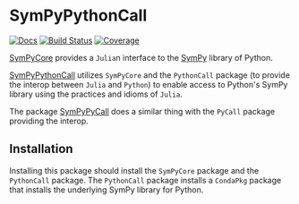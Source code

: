 # SymPyPythonCall

[![Docs](https://img.shields.io/badge/docs-dev-blue.svg)](https://jverzani.github.io/SymPyCore.jl/dev)
[![Build Status](https://github.com/jverzani/SymPyPythonCall.jl/actions/workflows/CI.yml/badge.svg?branch=main)](https://github.com/jverzani/SymPyPythonCall.jl/actions/workflows/CI.yml?query=branch%3Amain)
[![Coverage](https://codecov.io/gh/jverzani/SymPyPythonCall.jl/branch/main/graph/badge.svg)](https://codecov.io/gh/jverzani/SymPyPythonCall.jl)

[SymPyCore](https://github.com/jverzani/SymPyCore.jl) provides a `Julia`n interface to the [SymPy](https://www.sympy.org/) library of Python.


[SymPyPythonCall](https://github.com/jverzani/SymPyPythonCall.jl) utilizes `SymPyCore` and the `PythonCall` package (to provide the interop between `Julia` and `Python`) to enable access to Python's SymPy library using the practices and idioms of `Julia`.

The package [SymPyPyCall](https://github.com/jverzani/SymPyPyCall.jl) does a similar thing with the `PyCall` package providing the interop.



## Installation

Installing this package should install the `SymPyCore` package and the `PythonCall` package. The `PythonCall` package installs a `CondaPkg` package that installs the underlying SymPy library for Python.
